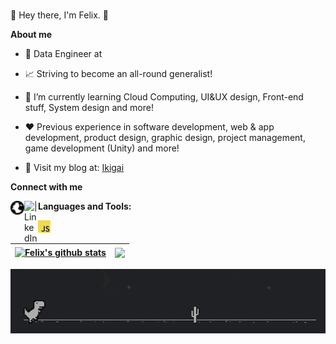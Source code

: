 <br />

👋 Hey there, I'm Felix. 👋

**About me**

- 💼 Data Engineer at []()

- 📈 Striving to become an all-round generalist!

- 🌱 I’m currently learning Cloud Computing, UI&UX design, Front-end stuff, System design and more!

- ❤️ Previous experience in software development, web & app development, product design, graphic design, project management, game development (Unity) and more!

- 📝 Visit my blog at: [Ikigai](https://felix-ku.github.io/)

**Connect with me**


[<img align="left" alt="" width="22px" src="https://raw.githubusercontent.com/iconic/open-iconic/master/svg/globe.svg" />][website]
[<img align="left" alt=" | LinkedIn" width="22px" src="https://cdn.jsdelivr.net/npm/simple-icons@v3/icons/linkedin.svg" />][linkedin]


**Languages and Tools:**  

<code><img height="20" src="https://raw.githubusercontent.com/github/explore/80688e429a7d4ef2fca1e82350fe8e3517d3494d/topics/javascript/javascript.png"></code>

| <a href="https://github.com/anuraghazra/github-readme-stats"><img align="center" src="https://github-readme-stats.vercel.app/api?username=Felix-Ku&show_icons=true&include_all_commits=true&theme=buefy&hide_border=true" alt="Felix's github stats" /></a> | <a href="https://github.com/anuraghazra/github-readme-stats"><img align="center" src="https://github-readme-stats.vercel.app/api/top-langs/?username=Felix-Ku&layout=compact&theme=buefy&hide_border=true" /></a> |
| ------------- | ------------- |

[![name](Dino.gif)](https://felix-ku.github.io/)

[website]: https://felix-ku.github.io/
[linkedin]: https://www.linkedin.com/in/felixku/
